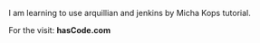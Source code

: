 I am learning to use arquillian and jenkins by Micha Kops tutorial.

For the visit: **hasCode.com**
